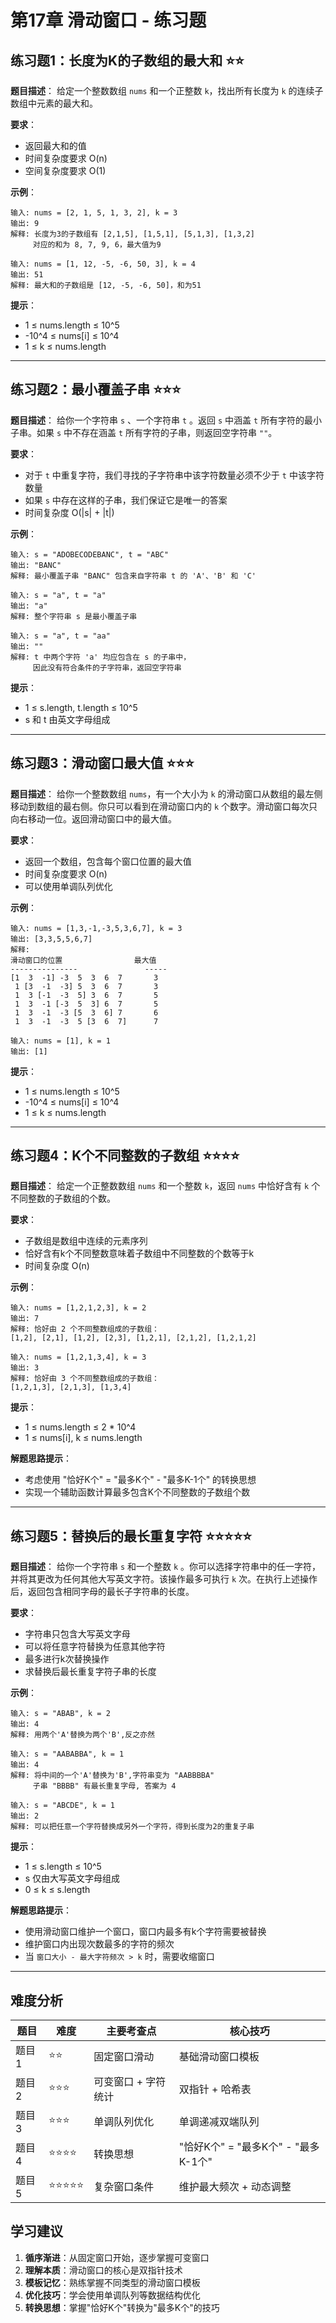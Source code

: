 # 第17章 滑动窗口 - 练习题

## 练习题1：长度为K的子数组的最大和 ⭐⭐

**题目描述**：
给定一个整数数组 `nums` 和一个正整数 `k`，找出所有长度为 `k` 的连续子数组中元素的最大和。

**要求**：
- 返回最大和的值
- 时间复杂度要求 O(n)
- 空间复杂度要求 O(1)

**示例**：
```
输入: nums = [2, 1, 5, 1, 3, 2], k = 3
输出: 9
解释: 长度为3的子数组有 [2,1,5], [1,5,1], [5,1,3], [1,3,2]
     对应的和为 8, 7, 9, 6，最大值为9

输入: nums = [1, 12, -5, -6, 50, 3], k = 4
输出: 51
解释: 最大和的子数组是 [12, -5, -6, 50]，和为51
```

**提示**：
- 1 ≤ nums.length ≤ 10^5
- -10^4 ≤ nums[i] ≤ 10^4
- 1 ≤ k ≤ nums.length

---

## 练习题2：最小覆盖子串 ⭐⭐⭐

**题目描述**：
给你一个字符串 `s` 、一个字符串 `t` 。返回 `s` 中涵盖 `t` 所有字符的最小子串。如果 `s` 中不存在涵盖 `t` 所有字符的子串，则返回空字符串 `""`。

**要求**：
- 对于 `t` 中重复字符，我们寻找的子字符串中该字符数量必须不少于 `t` 中该字符数量
- 如果 `s` 中存在这样的子串，我们保证它是唯一的答案
- 时间复杂度 O(|s| + |t|)

**示例**：
```
输入: s = "ADOBECODEBANC", t = "ABC"
输出: "BANC"
解释: 最小覆盖子串 "BANC" 包含来自字符串 t 的 'A'、'B' 和 'C'

输入: s = "a", t = "a"
输出: "a"
解释: 整个字符串 s 是最小覆盖子串

输入: s = "a", t = "aa"
输出: ""
解释: t 中两个字符 'a' 均应包含在 s 的子串中，
     因此没有符合条件的子字符串，返回空字符串
```

**提示**：
- 1 ≤ s.length, t.length ≤ 10^5
- s 和 t 由英文字母组成

---

## 练习题3：滑动窗口最大值 ⭐⭐⭐

**题目描述**：
给你一个整数数组 `nums`，有一个大小为 `k` 的滑动窗口从数组的最左侧移动到数组的最右侧。你只可以看到在滑动窗口内的 `k` 个数字。滑动窗口每次只向右移动一位。返回滑动窗口中的最大值。

**要求**：
- 返回一个数组，包含每个窗口位置的最大值
- 时间复杂度要求 O(n)
- 可以使用单调队列优化

**示例**：
```
输入: nums = [1,3,-1,-3,5,3,6,7], k = 3
输出: [3,3,5,5,6,7]
解释:
滑动窗口的位置                最大值
---------------               -----
[1  3  -1] -3  5  3  6  7       3
 1 [3  -1  -3] 5  3  6  7       3
 1  3 [-1  -3  5] 3  6  7       5
 1  3  -1 [-3  5  3] 6  7       5
 1  3  -1  -3 [5  3  6] 7       6
 1  3  -1  -3  5 [3  6  7]      7

输入: nums = [1], k = 1
输出: [1]
```

**提示**：
- 1 ≤ nums.length ≤ 10^5
- -10^4 ≤ nums[i] ≤ 10^4
- 1 ≤ k ≤ nums.length

---

## 练习题4：K个不同整数的子数组 ⭐⭐⭐⭐

**题目描述**：
给定一个正整数数组 `nums` 和一个整数 `k`，返回 `nums` 中恰好含有 `k` 个不同整数的子数组的个数。

**要求**：
- 子数组是数组中连续的元素序列
- 恰好含有k个不同整数意味着子数组中不同整数的个数等于k
- 时间复杂度 O(n)

**示例**：
```
输入: nums = [1,2,1,2,3], k = 2
输出: 7
解释: 恰好由 2 个不同整数组成的子数组：
[1,2], [2,1], [1,2], [2,3], [1,2,1], [2,1,2], [1,2,1,2]

输入: nums = [1,2,1,3,4], k = 3
输出: 3
解释: 恰好由 3 个不同整数组成的子数组：
[1,2,1,3], [2,1,3], [1,3,4]
```

**提示**：
- 1 ≤ nums.length ≤ 2 * 10^4
- 1 ≤ nums[i], k ≤ nums.length

**解题思路提示**：
- 考虑使用 "恰好K个" = "最多K个" - "最多K-1个" 的转换思想
- 实现一个辅助函数计算最多包含K个不同整数的子数组个数

---

## 练习题5：替换后的最长重复字符 ⭐⭐⭐⭐⭐

**题目描述**：
给你一个字符串 `s` 和一个整数 `k` 。你可以选择字符串中的任一字符，并将其更改为任何其他大写英文字符。该操作最多可执行 `k` 次。在执行上述操作后，返回包含相同字母的最长子字符串的长度。

**要求**：
- 字符串只包含大写英文字母
- 可以将任意字符替换为任意其他字符
- 最多进行k次替换操作
- 求替换后最长重复字符子串的长度

**示例**：
```
输入: s = "ABAB", k = 2
输出: 4
解释: 用两个'A'替换为两个'B',反之亦然

输入: s = "AABABBA", k = 1
输出: 4
解释: 将中间的一个'A'替换为'B',字符串变为 "AABBBBA"
     子串 "BBBB" 有最长重复字母, 答案为 4

输入: s = "ABCDE", k = 1
输出: 2
解释: 可以把任意一个字符替换成另外一个字符，得到长度为2的重复子串
```

**提示**：
- 1 ≤ s.length ≤ 10^5
- s 仅由大写英文字母组成
- 0 ≤ k ≤ s.length

**解题思路提示**：
- 使用滑动窗口维护一个窗口，窗口内最多有k个字符需要被替换
- 维护窗口内出现次数最多的字符的频次
- 当 `窗口大小 - 最大字符频次 > k` 时，需要收缩窗口

---

## 难度分析

| 题目 | 难度 | 主要考查点 | 核心技巧 |
|------|------|------------|----------|
| 题目1 | ⭐⭐ | 固定窗口滑动 | 基础滑动窗口模板 |
| 题目2 | ⭐⭐⭐ | 可变窗口 + 字符统计 | 双指针 + 哈希表 |
| 题目3 | ⭐⭐⭐ | 单调队列优化 | 单调递减双端队列 |
| 题目4 | ⭐⭐⭐⭐ | 转换思想 | "恰好K个" = "最多K个" - "最多K-1个" |
| 题目5 | ⭐⭐⭐⭐⭐ | 复杂窗口条件 | 维护最大频次 + 动态调整 |

## 学习建议

1. **循序渐进**：从固定窗口开始，逐步掌握可变窗口
2. **理解本质**：滑动窗口的核心是双指针技术
3. **模板记忆**：熟练掌握不同类型的滑动窗口模板
4. **优化技巧**：学会使用单调队列等数据结构优化
5. **转换思想**：掌握"恰好K个"转换为"最多K个"的技巧